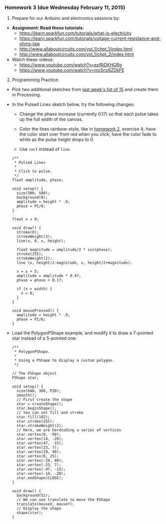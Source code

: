 ### Homework 3 (due Wednesday February 11, 2015)

1. Prepare for our Arduino and electronics sessions by:
  - **Assignment: Read these tutorials:**
    - https://learn.sparkfun.com/tutorials/what-is-electricity
    - https://learn.sparkfun.com/tutorials/voltage-current-resistance-and-ohms-law
    - http://www.allaboutcircuits.com/vol_1/chpt_1/index.html
    - http://www.allaboutcircuits.com/vol_1/chpt_2/index.html 
  - Watch these videos:
    - https://www.youtube.com/watch?v=exlRjDKHGRg
    - https://www.youtube.com/watch?v=mzSnz6ZDkFE

2. Programming Practice:
  - Pick two additional sketches from [last week's list of 15](#homework-2-due-wednesday-february-4-2015) and create them in Processing.
  - In the Pulsed Lines sketch below, try the following changes:
      - Change the phase increase (currently 0.17) so that each pulse takes up the full width of the canvas.
      
      - Color the lines rainbow-style, like in [homework 2](hw2.md), exercise 4; have the color start over from red when you click; have the color fade to white as the pulse height drops to 0.

      - Use `rect` instead of `line`.
    ```
    /**
     * Pulsed Lines
     *
     * Click to pulse.
     */ 
    float amplitude, phase;

    void setup() {
      size(500, 500);
      background(0);
      amplitude = height * .9;
      phase = PI/8;
    }

    float x = 0;

    void draw() {
      stroke(0);
      strokeWeight(3);
      line(x, 0, x, height);
  
      float magnitude = amplitude/2 * sin(phase);
      stroke(255);
      strokeWeight(2);
      line (x, height/2-magnitude, x, height/2+magnitude);
  
      x = x + 5;
      amplitude = amplitude * 0.97;
      phase = phase + 0.17;
  
      if (x > width) {
        x = 0;
      } 
    }

    void mousePressed() {
      amplitude = height * .9;
      phase = PI/8;
    }
    ```
    
  - Load the PolygonPShape example, and modify it to draw a 7-pointed star instead of a 5-pointed one: 
    ```
    /**
     * PolygonPShape. 
     * 
     * Using a PShape to display a custom polygon. 
     */

    // The PShape object
    PShape star;

    void setup() {
      size(640, 360, P2D);
      smooth();
      // First create the shape
      star = createShape();
      star.beginShape();
      // You can set fill and stroke
      star.fill(102);
      star.stroke(255);
      star.strokeWeight(2);
      // Here, we are hardcoding a series of vertices
      star.vertex(0, -50);
      star.vertex(14, -20);
      star.vertex(47, -15);
      star.vertex(23, 7);
      star.vertex(29, 40);
      star.vertex(0, 25);
      star.vertex(-29, 40);
      star.vertex(-23, 7);
      star.vertex(-47, -15);
      star.vertex(-14, -20);
      star.endShape(CLOSE);
    }

    void draw() {
      background(51);
      // We can use translate to move the PShape
      translate(mouseX, mouseY);
      // Display the shape
      shape(star);
    }
    ```
